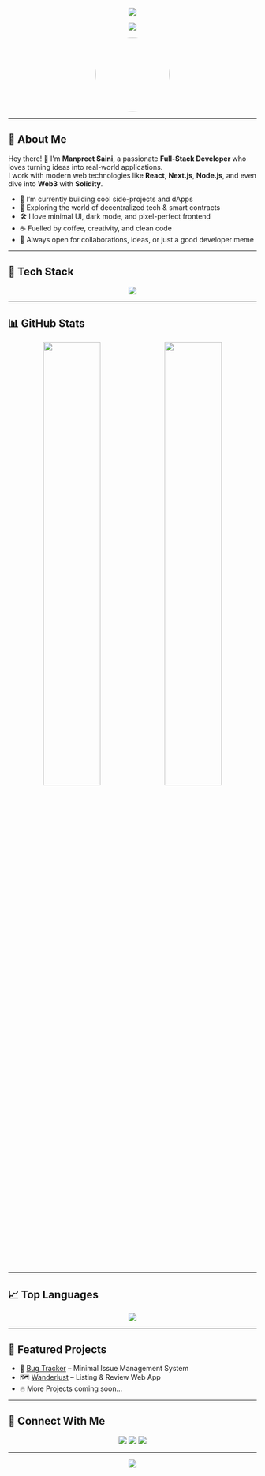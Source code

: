 <!-- 🧢 Custom Banner -->
<p align="center">
  <img src="https://capsule-render.vercel.app/api?type=waving&color=0:1F1F1F,100:121212&height=250&section=header&text=Manpreet%20Saini&fontSize=50&fontColor=F7F7F7&fontAlignY=40&desc=Full%20Stack%20Developer%20%7C%20Web3%20Explorer%20%F0%9F%94%A5&descSize=20&descAlignY=60" />
</p>

<!-- 🔠 Typing Effect -->
<p align="center">
  <img src="https://readme-typing-svg.herokuapp.com/?font=Fira+Code&size=24&duration=4000&pause=1000&color=00F7FF&center=true&vCenter=true&width=600&lines=Hey+There!+I'm+Manpreet+Saini;Full+Stack+Developer+%F0%9F%92%BB;Open+Source+Contributor+%F0%9F%93%96;Web3+Explorer+%F0%9F%92%A1;Let's+Build+Something+Cool!" />
</p>

<!-- 🧑 Profile Pic -->
<p align="center">
  <img src="https://avatars.githubusercontent.com/u/YOUR_USERNAME?v=4" width="150" height="150" style="border-radius: 50%;" />
</p>

---

## 🧠 About Me

Hey there! 👋 I'm **Manpreet Saini**, a passionate **Full-Stack Developer** who loves turning ideas into real-world applications.  
I work with modern web technologies like **React**, **Next.js**, **Node.js**, and even dive into **Web3** with **Solidity**.

- 🔭 I’m currently building cool side-projects and dApps  
- 🌱 Exploring the world of decentralized tech & smart contracts  
- 🛠️ I love minimal UI, dark mode, and pixel-perfect frontend  
- ☕ Fuelled by coffee, creativity, and clean code  
- 💬 Always open for collaborations, ideas, or just a good developer meme

---

## 🚀 Tech Stack

<p align="center">
  <img src="https://skillicons.dev/icons?i=js,ts,react,nextjs,nodejs,solidity,mongodb,tailwind,figma,git,github,vscode&theme=dark" />
</p>

---

## 📊 GitHub Stats

<p align="center">
  <img src="https://github-readme-stats.vercel.app/api?username=sainimanpreet&show_icons=true&theme=radical&border_radius=10&hide_border=true" width="48%" />
  <img src="https://streak-stats.demolab.com?user=sainimanpreet&theme=radical&hide_border=true&border_radius=10" width="48%" />
</p>

---

## 📈 Top Languages

<p align="center">
  <img src="https://github-readme-stats.vercel.app/api/top-langs/?username=sainimanpreet&layout=compact&theme=radical&hide_border=true&border_radius=10" />
</p>

---

## 💎 Featured Projects

- 🐞 [Bug Tracker](https://github.com/sainimanpreet/bug-tracker) – Minimal Issue Management System  
- 🗺️ [Wanderlust](https://github.com/sainimanpreet/major-project) – Listing & Review Web App  
- 🔥 More Projects coming soon...

---

## 🔗 Connect With Me

<p align="center">
  <a href="mailto:youremail@example.com"><img src="https://img.shields.io/badge/Gmail-D14836?style=for-the-badge&logo=gmail&logoColor=white" /></a>
  <a href="https://linkedin.com/in/YOUR_LINKEDIN"><img src="https://img.shields.io/badge/LinkedIn-0077B5?style=for-the-badge&logo=linkedin&logoColor=white" /></a>
  <a href="https://twitter.com/YOUR_TWITTER"><img src="https://img.shields.io/badge/Twitter-1DA1F2?style=for-the-badge&logo=twitter&logoColor=white" /></a>
</p>

---

<p align="center">
  <img src="https://capsule-render.vercel.app/api?type=waving&color=0:1F1F1F,100:121212&height=120&section=footer" />
</p>










